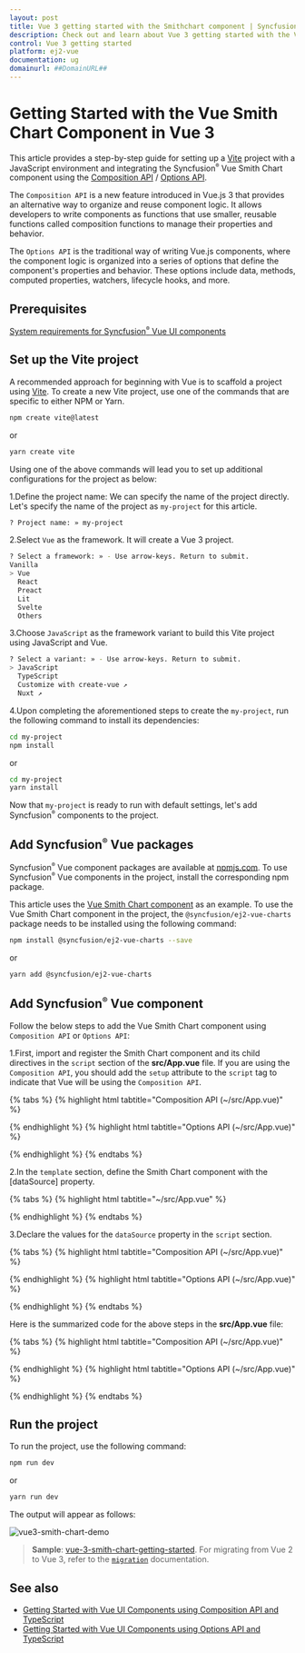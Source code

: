 ```yaml
---
layout: post
title: Vue 3 getting started with the Smithchart component | Syncfusion
description: Check out and learn about Vue 3 getting started with the Vue Smithchart component of Syncfusion Essential JS 2 and more details.
control: Vue 3 getting started
platform: ej2-vue
documentation: ug
domainurl: ##DomainURL##
---
```


# Getting Started with the Vue Smith Chart Component in Vue 3

This article provides a step-by-step guide for setting up a [Vite](https://vitejs.dev/) project with a JavaScript environment and integrating the Syncfusion<sup style="font-size:70%">&reg;</sup> Vue Smith Chart component using the [Composition API](https://vuejs.org/guide/introduction.html#composition-api) / [Options API](https://vuejs.org/guide/introduction.html#options-api).

The `Composition API` is a new feature introduced in Vue.js 3 that provides an alternative way to organize and reuse component logic. It allows developers to write components as functions that use smaller, reusable functions called composition functions to manage their properties and behavior.

The `Options API` is the traditional way of writing Vue.js components, where the component logic is organized into a series of options that define the component's properties and behavior. These options include data, methods, computed properties, watchers, lifecycle hooks, and more.

## Prerequisites

[System requirements for Syncfusion<sup style="font-size:70%">&reg;</sup> Vue UI components](https://ej2.syncfusion.com/vue/documentation/system-requirements/)

## Set up the Vite project

A recommended approach for beginning with Vue is to scaffold a project using [Vite](https://vitejs.dev/). To create a new Vite project, use one of the commands that are specific to either NPM or Yarn.

```bash
npm create vite@latest
```

or

```bash
yarn create vite
```

Using one of the above commands will lead you to set up additional configurations for the project as below:

1.Define the project name: We can specify the name of the project directly. Let's specify the name of the project as `my-project` for this article.

```bash
? Project name: » my-project
```

2.Select `Vue` as the framework. It will create a Vue 3 project.

```bash
? Select a framework: » - Use arrow-keys. Return to submit.
Vanilla
> Vue
  React
  Preact
  Lit
  Svelte
  Others
```

3.Choose `JavaScript` as the framework variant to build this Vite project using JavaScript and Vue.

```bash
? Select a variant: » - Use arrow-keys. Return to submit.
> JavaScript
  TypeScript
  Customize with create-vue ↗
  Nuxt ↗
```

4.Upon completing the aforementioned steps to create the `my-project`, run the following command to install its dependencies:

```bash
cd my-project
npm install
```

or

```bash
cd my-project
yarn install
```

Now that `my-project` is ready to run with default settings, let's add Syncfusion<sup style="font-size:70%">&reg;</sup> components to the project.

## Add Syncfusion<sup style="font-size:70%">&reg;</sup> Vue packages

Syncfusion<sup style="font-size:70%">&reg;</sup> Vue component packages are available at [npmjs.com](https://www.npmjs.com/search?q=ej2-vue). To use Syncfusion<sup style="font-size:70%">&reg;</sup> Vue components in the project, install the corresponding npm package.

This article uses the [Vue Smith Chart component](https://www.syncfusion.com/vue-components/vue-smith-chart) as an example. To use the Vue Smith Chart component in the project, the `@syncfusion/ej2-vue-charts` package needs to be installed using the following command:

```bash
npm install @syncfusion/ej2-vue-charts --save
```

or

```bash
yarn add @syncfusion/ej2-vue-charts
```

## Add Syncfusion<sup style="font-size:70%">&reg;</sup> Vue component

Follow the below steps to add the Vue Smith Chart component using `Composition API` or `Options API`:

1.First, import and register the Smith Chart component and its child directives in the `script` section of the **src/App.vue** file. If you are using the `Composition API`, you should add the `setup` attribute to the `script` tag to indicate that Vue will be using the `Composition API`.

{% tabs %}
{% highlight html tabtitle="Composition API (~/src/App.vue)" %}

<script setup>
import { SmithchartComponent as EjsSmithchart, SmithchartLegend, TooltipRender, SeriesCollectionDirective as ESeriesCollection, SeriesDirective as ESeries } from "@syncfusion/ej2-vue-charts";
</script>

{% endhighlight %}
{% highlight html tabtitle="Options API (~/src/App.vue)" %}

<script>
import { SmithchartComponent, SmithchartLegend, TooltipRender, SeriesCollectionDirective, SeriesDirective } from "@syncfusion/ej2-vue-charts";
//Component registration
export default {
  name: "App",
  components: {
    "ejs-smithchart": SmithchartComponent,
    "e-seriesCollection": SeriesCollectionDirective,
    "e-series" : SeriesDirective
  }
}
</script>

{% endhighlight %}
{% endtabs %}

2.In the `template` section, define the Smith Chart component with the [dataSource] property.

{% tabs %}
{% highlight html tabtitle="~/src/App.vue" %}

<template>
    <ejs-smithchart id="smithchart" :title='title' :legendSettings='legendSettings'>
        <e-seriesCollection>
            <e-series :points='dataSource' :marker='marker' :tooltip='tooltip' :name='name' :reactance='reactance' :resistance='resistance'></e-series>
            <e-series :points='points' :tooltip='tooltip' :name='name1'></e-series>
        </e-seriesCollection>
    </ejs-smithchart>
</template>

{% endhighlight %}
{% endtabs %}

3.Declare the values for the `dataSource` property in the `script` section.

{% tabs %}
{% highlight html tabtitle="Composition API (~/src/App.vue)" %}

<script setup>
const dataSource = [
        { resistance: 0, reactance: 0.05 }, { resistance: 0, reactance: 0.05 },
        { resistance: 0, reactance: 0.05 }, { resistance: 0, reactance: 0.05 },
        { resistance: 0, reactance: 0.05 }, { resistance: 0, reactance: 0.05 },
        { resistance: 0, reactance: 0.05 }, { resistance: 0, reactance: 0.05 },
        { resistance: 0, reactance: 0.05 }, { resistance: 0, reactance: 0.05 },
        { resistance: 0.3, reactance: 0.1 }, { resistance: 0.5, reactance: 0.2 },
        { resistance: 1.5, reactance: 0.5 }, { resistance: 2.0, reactance: 0.5 },
        { resistance: 2.5, reactance: 0.4 }, { resistance: 3.5, reactance: 0.0 },
        { resistance: 2.5, reactance: 0.4 }, { resistance: 3.5, reactance: 0.0 },
        { resistance: 2.5, reactance: 0.4 }, { resistance: 3.5, reactance: 0.0 },
        { resistance: 4.5, reactance: -0.5 }, { resistance: 5.0, reactance: -1.0 }
    ];
const points = [
        { resistance: 0, reactance: 0.15 }, { resistance: 0, reactance: 0.15 },
        { resistance: 0, reactance: 0.15 }, { resistance: 0.3, reactance: 0.2 },
        { resistance: 0.3, reactance: 0.2 }, { resistance: 0.3, reactance: 0.2 },
        { resistance: 0.3, reactance: 0.2 }, { resistance: 0.3, reactance: 0.2 },
        { resistance: 0.5, reactance: 0.4 }, { resistance: 1.0, reactance: 0.8 },
        { resistance: 2.5, reactance: 1.3 }, { resistance: 3.5, reactance: 1.6 },
        { resistance: 3.5, reactance: 1.6 }, { resistance: 3.5, reactance: 1.6 },
        { resistance: 4.5, reactance: 2.0 }, { resistance: 6.0, reactance: 4.5 },
        { resistance: 8, reactance: 6 }, { resistance: 10, reactance: 25 }
    ];
const tooltip = { visible: true };
const legendSettings = { visible: true };
const marker = {
        visible: true,
        dataLabel: {
            visible: true
        }
    };
const title = { text: 'Transmission lines applied for both impedance and admittance'};
const name = 'Transmission1';
const name1 = 'Transmission2';
const reactance = 'reactance';
const resistance = 'resistance';
</script>

{% endhighlight %}
{% highlight html tabtitle="Options API (~/src/App.vue)" %}

<script>
data() {
    return {
        dataSource: [
            { resistance: 0, reactance: 0.05 }, { resistance: 0, reactance: 0.05 },
            { resistance: 0, reactance: 0.05 }, { resistance: 0, reactance: 0.05 },
            { resistance: 0, reactance: 0.05 }, { resistance: 0, reactance: 0.05 },
            { resistance: 0, reactance: 0.05 }, { resistance: 0, reactance: 0.05 },
            { resistance: 0, reactance: 0.05 }, { resistance: 0, reactance: 0.05 },
            { resistance: 0.3, reactance: 0.1 }, { resistance: 0.5, reactance: 0.2 },
            { resistance: 1.5, reactance: 0.5 }, { resistance: 2.0, reactance: 0.5 },
            { resistance: 2.5, reactance: 0.4 }, { resistance: 3.5, reactance: 0.0 },
            { resistance: 2.5, reactance: 0.4 }, { resistance: 3.5, reactance: 0.0 },
            { resistance: 2.5, reactance: 0.4 }, { resistance: 3.5, reactance: 0.0 },
            { resistance: 4.5, reactance: -0.5 }, { resistance: 5.0, reactance: -1.0 }
        ],
        points: [
            { resistance: 0, reactance: 0.15 }, { resistance: 0, reactance: 0.15 },
            { resistance: 0, reactance: 0.15 }, { resistance: 0.3, reactance: 0.2 },
            { resistance: 0.3, reactance: 0.2 }, { resistance: 0.3, reactance: 0.2 },
            { resistance: 0.3, reactance: 0.2 }, { resistance: 0.3, reactance: 0.2 },
            { resistance: 0.5, reactance: 0.4 }, { resistance: 1.0, reactance: 0.8 },
            { resistance: 2.5, reactance: 1.3 }, { resistance: 3.5, reactance: 1.6 },
            { resistance: 3.5, reactance: 1.6 }, { resistance: 3.5, reactance: 1.6 },
            { resistance: 4.5, reactance: 2.0 }, { resistance: 6.0, reactance: 4.5 },
            { resistance: 8, reactance: 6 }, { resistance: 10, reactance: 25 }
        ],
        tooltip: {
            visible: true
        },
        legendSettings: {
            visible: true
        },
        marker: {
            visible: true,
            dataLabel: {
              visible: true
            }
        },
        title: { text: 'Transmission lines applied for both impedance and admittance'},
        name: 'Transmission1',
        name1: 'Transmission2',
        reactance: 'reactance',
        resistance: 'resistance'
    };
}
</script>

{% endhighlight %}
{% endtabs %}

Here is the summarized code for the above steps in the **src/App.vue** file:

{% tabs %}
{% highlight html tabtitle="Composition API (~/src/App.vue)" %}

<template>
    <ejs-smithchart id="smithchart" :title='title' :legendSettings='legendSettings'>
        <e-seriesCollection>
            <e-series :points='dataSource' :marker='marker' :tooltip='tooltip' :name='name' :reactance='reactance' :resistance='resistance'></e-series>
            <e-series :points='points' :tooltip='tooltip' :name='name1'></e-series>
        </e-seriesCollection>
    </ejs-smithchart>
</template>

<script setup>
import { provide } from 'vue';
import { SmithchartComponent as EjsSmithchart, SmithchartLegend, TooltipRender, SeriesCollectionDirective as ESeriesCollection, SeriesDirective as ESeries } from "@syncfusion/ej2-vue-charts";

const dataSource = [
        { resistance: 0, reactance: 0.05 }, { resistance: 0, reactance: 0.05 },
        { resistance: 0, reactance: 0.05 }, { resistance: 0, reactance: 0.05 },
        { resistance: 0, reactance: 0.05 }, { resistance: 0, reactance: 0.05 },
        { resistance: 0, reactance: 0.05 }, { resistance: 0, reactance: 0.05 },
        { resistance: 0, reactance: 0.05 }, { resistance: 0, reactance: 0.05 },
        { resistance: 0.3, reactance: 0.1 }, { resistance: 0.5, reactance: 0.2 },
        { resistance: 1.5, reactance: 0.5 }, { resistance: 2.0, reactance: 0.5 },
        { resistance: 2.5, reactance: 0.4 }, { resistance: 3.5, reactance: 0.0 },
        { resistance: 2.5, reactance: 0.4 }, { resistance: 3.5, reactance: 0.0 },
        { resistance: 2.5, reactance: 0.4 }, { resistance: 3.5, reactance: 0.0 },
        { resistance: 4.5, reactance: -0.5 }, { resistance: 5.0, reactance: -1.0 }
    ];
const points = [
        { resistance: 0, reactance: 0.15 }, { resistance: 0, reactance: 0.15 },
        { resistance: 0, reactance: 0.15 }, { resistance: 0.3, reactance: 0.2 },
        { resistance: 0.3, reactance: 0.2 }, { resistance: 0.3, reactance: 0.2 },
        { resistance: 0.3, reactance: 0.2 }, { resistance: 0.3, reactance: 0.2 },
        { resistance: 0.5, reactance: 0.4 }, { resistance: 1.0, reactance: 0.8 },
        { resistance: 2.5, reactance: 1.3 }, { resistance: 3.5, reactance: 1.6 },
        { resistance: 3.5, reactance: 1.6 }, { resistance: 3.5, reactance: 1.6 },
        { resistance: 4.5, reactance: 2.0 }, { resistance: 6.0, reactance: 4.5 },
        { resistance: 8, reactance: 6 }, { resistance: 10, reactance: 25 }
    ];
const tooltip = { visible: true };
const legendSettings = { visible: true };
const marker = {
        visible: true,
        dataLabel: {
            visible: true
        }
    };
const title = { text: 'Transmission lines applied for both impedance and admittance'};
const name = 'Transmission1';
const name1 = 'Transmission2';
const reactance = 'reactance';
const resistance = 'resistance';
const smithchart = [SmithchartLegend, TooltipRender];
provide('smithchart', smithchart);
</script>

{% endhighlight %}
{% highlight html tabtitle="Options API (~/src/App.vue)" %}

<template>
    <ejs-smithchart id="smithchart" :title='title' :legendSettings='legendSettings'>
        <e-seriesCollection>
            <e-series :points='dataSource' :marker='marker' :tooltip='tooltip' :name='name' :reactance='reactance' :resistance='resistance'></e-series>
            <e-series :points='points' :tooltip='tooltip' :name='name1'></e-series>
        </e-seriesCollection>
    </ejs-smithchart>
</template>

<script>
import { SmithchartComponent, SmithchartLegend, TooltipRender, SeriesCollectionDirective, SeriesDirective } from "@syncfusion/ej2-vue-charts";
//Component registration
export default {
  name: "App",
  components: {
    "ejs-smithchart": SmithchartComponent,
    "e-seriesCollection": SeriesCollectionDirective,
    "e-series" : SeriesDirective
  },
    data() {
    return {
        dataSource: [
            { resistance: 0, reactance: 0.05 }, { resistance: 0, reactance: 0.05 },
            { resistance: 0, reactance: 0.05 }, { resistance: 0, reactance: 0.05 },
            { resistance: 0, reactance: 0.05 }, { resistance: 0, reactance: 0.05 },
            { resistance: 0, reactance: 0.05 }, { resistance: 0, reactance: 0.05 },
            { resistance: 0, reactance: 0.05 }, { resistance: 0, reactance: 0.05 },
            { resistance: 0.3, reactance: 0.1 }, { resistance: 0.5, reactance: 0.2 },
            { resistance: 1.5, reactance: 0.5 }, { resistance: 2.0, reactance: 0.5 },
            { resistance: 2.5, reactance: 0.4 }, { resistance: 3.5, reactance: 0.0 },
            { resistance: 2.5, reactance: 0.4 }, { resistance: 3.5, reactance: 0.0 },
            { resistance: 2.5, reactance: 0.4 }, { resistance: 3.5, reactance: 0.0 },
            { resistance: 4.5, reactance: -0.5 }, { resistance: 5.0, reactance: -1.0 }
        ],
        points: [
            { resistance: 0, reactance: 0.15 }, { resistance: 0, reactance: 0.15 },
            { resistance: 0, reactance: 0.15 }, { resistance: 0.3, reactance: 0.2 },
            { resistance: 0.3, reactance: 0.2 }, { resistance: 0.3, reactance: 0.2 },
            { resistance: 0.3, reactance: 0.2 }, { resistance: 0.3, reactance: 0.2 },
            { resistance: 0.5, reactance: 0.4 }, { resistance: 1.0, reactance: 0.8 },
            { resistance: 2.5, reactance: 1.3 }, { resistance: 3.5, reactance: 1.6 },
            { resistance: 3.5, reactance: 1.6 }, { resistance: 3.5, reactance: 1.6 },
            { resistance: 4.5, reactance: 2.0 }, { resistance: 6.0, reactance: 4.5 },
            { resistance: 8, reactance: 6 }, { resistance: 10, reactance: 25 }
        ],
        tooltip: {
            visible: true
        },
        legendSettings: {
            visible: true
        },
        marker: {
            visible: true,
            dataLabel: {
              visible: true
            }
        },
        title: { text: 'Transmission lines applied for both impedance and admittance'},
        name: 'Transmission1',
        name1: 'Transmission2',
        reactance: 'reactance',
        resistance: 'resistance'
    };
 },
    provide: {
        smithchart:[SmithchartLegend, TooltipRender]
    },
};
</script>

{% endhighlight %}
{% endtabs %}

## Run the project

To run the project, use the following command:

```bash
npm run dev
```

or

```bash
yarn run dev
```

The output will appear as follows:

![vue3-smith-chart-demo](./images/vue3-smith-chart-demo.png)

> **Sample**: [vue-3-smith-chart-getting-started](https://github.com/SyncfusionExamples/vue3-smith-chart-getting-started).
For migrating from Vue 2 to Vue 3, refer to the [`migration`](https://ej2.syncfusion.com/vue/documentation/getting-started/vue3-tutorial/#migration-from-vue-2-to-vue-3) documentation.

## See also

* [Getting Started with Vue UI Components using Composition API and TypeScript](../getting-started/vue-3-ts-composition.md)
* [Getting Started with Vue UI Components using Options API and TypeScript](../getting-started/vue-3-ts-options.md)